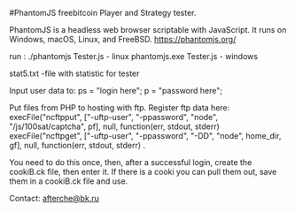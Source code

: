 #PhantomJS freebitcoin Player and Strategy tester.


PhantomJS is a headless web browser scriptable with JavaScript. It runs on Windows, macOS, Linux, and FreeBSD.
https://phantomjs.org/

run : ./phantomjs Tester.js - linux
      phantomjs.exe Tester.js - windows
      
 stat5.txt -file with statistic for tester
 
 Input user data to:
  ps = "login here";
  p = "password here";
  
 Put files from PHP to hosting with ftp. Register ftp data here:
	execFile("ncftpput", ["-uftp-user", "-ppassword", "node", "/js/100sat/captcha", pf], null, function(err, stdout, stderr) 
	execFile("ncftpget", ["-uftp-user", "-ppassword", "-DD", "node", home_dir, gf], null, function(err, stdout, stderr) .
  
  You need to do this once, then, after a successful login, create the cookiB.ck file, then enter it. If there is a cooki you can pull them out, save them in a cookiB.ck file and use.


 Contact: afterche@bk.ru
  
